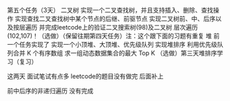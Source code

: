 第五个任务（3天）
二叉树
实现一个二叉查找树，并且支持插入、删除、查找操作
实现查找二叉查找树中某个节点的后继、前驱节点
实现二叉树前、中、后序以及按层遍历
并完成leetcode上的验证二叉搜索树(98)及二叉树   层次遍历(102,107)！（选做）（保留往期第四天任务）注：这个跟下面的习题有重复
堆 前一个任务实现了
实现一个小顶堆、大顶堆、优先级队列
实现堆排序
利用优先级队列合并 K 个有序数组
求一组动态数据集合的最大 Top K
（选做）第三天堆排序学习（复习）

这两天 面试笔试有点多 leetcode的题目没有做完 后面补上

前中后序的非递归遍历 没有完成

